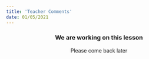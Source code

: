 ```yaml
---
title: 'Teacher Comments'
date: 01/05/2021
---
```


### <center>We are working on this lesson</center>
<center>Please come back later</center>